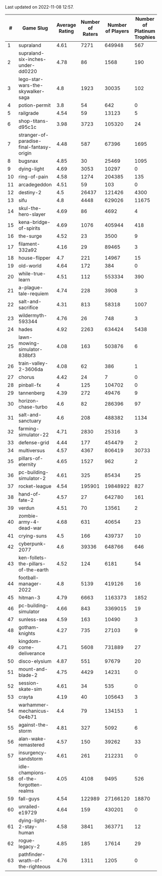 Last updated on 2022-11-08 12:57.


|#|Game Slug|Average Rating|Number of Raters|Number of Players|Number of Platinum Trophies|Max Rarity (%)|
|---|---|---|---|---|---|---|
|1|supraland|4.61|7271|649948|567|99|
|2|supraland-six-inches-under-dd0220|4.78|86|1568|190|99|
|3|lego-star-wars-the-skywalker-saga|4.8|1923|30035|102|98|
|4|potion-permit|3.8|54|642|0|98|
|5|railgrade|4.54|59|13123|5|98|
|6|shop-titans-d95c1c|3.98|3723|105320|24|98|
|7|stranger-of-paradise-final-fantasy-origin|4.48|587|67396|1695|98|
|8|bugsnax|4.85|30|25469|1095|97|
|9|dying-light|4.69|3053|10297|0|97|
|10|ring-of-pain|4.58|1274|204385|135|97|
|11|arcadegeddon|4.51|59|103|0|96|
|12|destiny-2|4.5|26437|121426|4300|96|
|13|sifu|4.8|4448|629026|11675|96|
|14|skul-the-hero-slayer|4.69|86|4692|4|96|
|15|kena-bridge-of-spirits|4.69|1076|405944|418|94|
|16|the-surge|4.52|23|3500|9|94|
|17|filament-332a92|4.16|29|89465|3|93|
|18|house-flipper|4.7|221|14967|15|93|
|19|old-world|4.64|172|384|0|93|
|20|while-true-learn|4.51|112|553334|390|93|
|21|a-plague-tale-requiem|4.74|228|3908|3|92|
|22|salt-and-sacrifice|4.31|813|58318|1007|91|
|23|wildermyth-593344|4.76|26|748|3|90|
|24|hades|4.92|2263|634424|5438|89|
|25|lawn-mowing-simulator-838bf3|4.08|163|503876|6|89|
|26|train-valley-2-3606da|4.08|62|386|1|89|
|27|chorus|4.42|24|7|0|86|
|28|pinball-fx|4|125|104702|0|86|
|29|tannenberg|4.39|272|49476|9|84|
|30|horizon-chase-turbo|4.6|82|286396|97|83|
|31|salt-and-sanctuary|4.6|208|488382|1134|83|
|32|farming-simulator-22|4.71|2830|25316|3|81|
|33|defense-grid|4.44|177|454479|2|80|
|34|multiversus|4.57|4367|806419|30733|79|
|35|pillars-of-eternity|4.65|1527|962|2|79|
|36|pc-building-simulator-2|4.61|325|85434|25|75|
|37|rocket-league|4.54|195901|19848922|827|75|
|38|hand-of-fate-2|4.57|27|642780|161|72|
|39|verdun|4.51|70|13561|2|71|
|40|zombie-army-4-dead-war|4.68|631|40654|23|66|
|41|crying-suns|4.5|166|439737|10|65|
|42|cyberpunk-2077|4.6|39336|648766|646|61|
|43|ken-follets-the-pillars-of-the-earth|4.52|124|6181|54|51|
|44|football-manager-2022|4.8|5139|419126|16|49|
|45|hitman-3|4.79|6663|1163373|1852|48|
|46|pc-building-simulator|4.66|843|3369015|19|48|
|47|sunless-sea|4.59|163|10490|3|37|
|48|gotham-knights|4.27|735|27103|9|34|
|49|kingdom-come-deliverance|4.71|5608|731889|27|30|
|50|disco-elysium|4.87|551|97679|20|28|
|51|mount-and-blade-2|4.75|4429|14231|0|26|
|52|session-skate-sim|4.61|34|535|0|24|
|53|crayta|4.19|40|105643|3|23|
|54|warhammer-mechanicus-0e4b71|4.4|79|134153|1|23|
|55|against-the-storm|4.81|327|5092|6|14|
|56|alan-wake-remastered|4.57|150|39262|33|7|
|57|insurgency-sandstorm|4.61|261|212231|0|6|
|58|idle-champions-of-the-forgotten-realms|4.05|4108|9495|526|4|
|59|fall-guys|4.54|122989|27166120|18870|3|
|60|unrailed-e19729|4.64|159|430201|0|1|
|61|dying-light-2-stay-human|4.58|3841|363771|12|0.9|
|62|rogue-legacy-2|4.85|185|17614|29|0.3|
|63|pathfinder-wrath-of-the-righteous|4.76|1311|1205|0|0.2|
